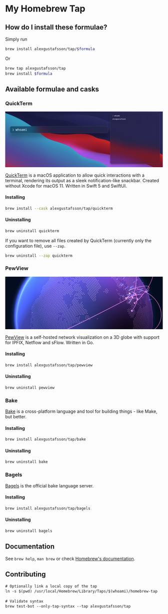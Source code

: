# My Homebrew Tap

## How do I install these formulae?

Simply run

```sh
brew install alexgustafsson/tap/$formula
```

Or

```sh
brew tap alexgustafsson/tap
brew install $formula
```

## Available formulae and casks

### QuickTerm

![QuickTerm UI](https://github.com/AlexGustafsson/quickterm/blob/main/.github/screenshots/ui.png)

[QuickTerm](https://github.com/AlexGustafsson/quickterm) is a macOS application to allow quick interactions with a terminal, rendering its output as a sleek notification-like snackbar. Created without Xcode for macOS 11. Written in Swift 5 and SwiftUI.

#### Installing

```sh
brew install --cask alexgustafsson/tap/quickterm
```

#### Uninstalling

```sh
brew uninstall quickterm
```

If you want to remove all files created by QuickTerm (currently only the configuration file), use `--zap`.

```sh
brew uninstall --zap quickterm
```

### PewView

![PewView UI](https://github.com/AlexGustafsson/pewview/blob/master/.github/banner.png)

[PewView](https://github.com/AlexGustafsson/pewview) is a self-hosted network visualization on a 3D globe with support for IPFIX, Netflow and sFlow. Written in Go.

#### Installing

```sh
brew install alexgustafsson/tap/pewview
```

#### Uninstalling

```sh
brew uninstall pewview
```

### Bake

[Bake](https://github.com/AlexGustafsson/bake) is a cross-platform language and tool for building things - like Make, but better.

#### Installing

```sh
brew install alexgustafsson/tap/bake
```

#### Uninstalling

```sh
brew uninstall bake
```

### Bagels

[Bagels](https://github.com/AlexGustafsson/bake) is the official bake language server.

#### Installing

```sh
brew install alexgustafsson/tap/bagels
```

#### Uninstalling

```sh
brew uninstall bagels
```

## Documentation

See `brew help`, `man brew` or check [Homebrew's documentation](https://docs.brew.sh).

## Contributing

```shell
# Optionally link a local copy of the tap
ln -s $(pwd) /usr/local/Homebrew/Library/Taps/$(whoami)/homebrew-tap

# Validate syntax
brew test-bot --only-tap-syntax --tap alexgustafsson/tap
```
